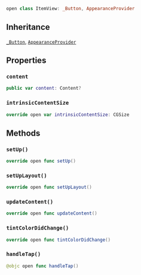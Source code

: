 
``` swift
open class ItemView: _Button, AppearanceProvider 
```

## Inheritance

[`_Button`](../../CommonViews/_Button), [`AppearanceProvider`](../../Utils/AppearanceProvider)

## Properties

### `content`

``` swift
public var content: Content? 
```

### `intrinsicContentSize`

``` swift
override open var intrinsicContentSize: CGSize 
```

## Methods

### `setUp()`

``` swift
override open func setUp() 
```

### `setUpLayout()`

``` swift
override open func setUpLayout() 
```

### `updateContent()`

``` swift
override open func updateContent() 
```

### `tintColorDidChange()`

``` swift
override open func tintColorDidChange() 
```

### `handleTap()`

``` swift
@objc open func handleTap() 
```
